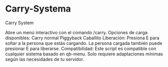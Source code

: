 # Carry-Systema
Carry System

Abre un menú interactivo con el comando /carry.
Opciones de carga disponibles:
Carry normal
Piggyback
Caballito
Liberación:
Presiona E para soltar a la persona que estás cargando.
La persona cargada también puede presionar E para liberarse.
Compatibilidad:
Este script es compatible con cualquier sistema basado en qb-menu.
Solo requiere adaptaciones mínimas según las necesidades de tu servidor.
